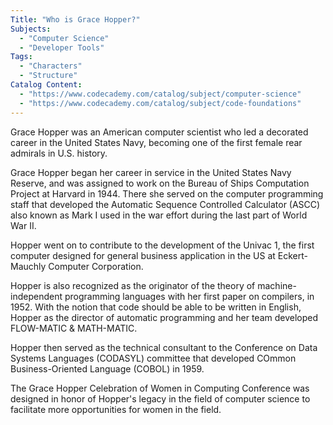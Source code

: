 ```yaml
---
Title: "Who is Grace Hopper?"
Subjects:
  - "Computer Science"
  - "Developer Tools"
Tags:
  - "Characters"
  - "Structure"
Catalog Content:
  - "https://www.codecademy.com/catalog/subject/computer-science"
  - "https://www.codecademy.com/catalog/subject/code-foundations"
---
```


Grace Hopper was an American computer scientist who led a decorated career in the United States Navy, becoming one of the first female rear admirals in U.S. history.

Grace Hopper began her career in service in the United States Navy Reserve, and was assigned to work on the Bureau of Ships Computation Project at Harvard in 1944. There she served on the computer programming staff that developed the Automatic Sequence Controlled Calculator (ASCC) also known as Mark I used in the war effort during the last part of World War II.

Hopper went on to contribute to the development of the Univac 1, the first computer designed for general business application in the US at Eckert-Mauchly Computer Corporation.

Hopper is also recognized as the originator of the theory of machine-independent programming languages with her first paper on compilers, in 1952. With the notion that code should be able to be written in English, Hopper as the director of automatic programming and her team developed FLOW-MATIC & MATH-MATIC.

Hopper then served as the technical consultant to the Conference on Data Systems Languages (CODASYL) committee that developed COmmon Business-Oriented Language (COBOL) in 1959.

The Grace Hopper Celebration of Women in Computing Conference was designed in honor of Hopper's legacy in the field of computer science to facilitate more opportunities for women in the field.
